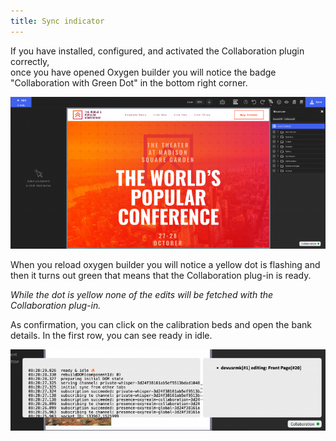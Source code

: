 ```yaml
---
title: Sync indicator
---
```


If you have installed, configured, and activated the Collaboration plugin correctly,  
once you have opened Oxygen builder you will notice the badge "Collaboration with Green Dot" in the bottom right corner.

![](/wp-content/uploads/2021/10/Screenshot-2021-10-29-at-10.52.06-800x386.png)

When you reload oxygen builder you will notice a yellow dot is flashing and then it turns out green that means that the Collaboration plug-in is ready.

  
*While the dot is yellow none of the edits will be fetched with the Collaboration plug-in.*

As confirmation, you can click on the calibration beds and open the bank details. In the first row, you can see ready in idle.

![](/wp-content/uploads/2021/10/Screenshot-2021-10-29-at-10.29.01-800x206.png)